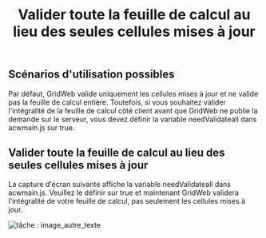 ﻿---
title: Valider toute la feuille de calcul au lieu des seules cellules mises à jour
type: docs
weight: 140
url: /fr/net/validate-entire-worksheet-instead-of-only-the-updated-cells/
---
## **Scénarios d'utilisation possibles**
Par défaut, GridWeb valide uniquement les cellules mises à jour et ne valide pas la feuille de calcul entière. Toutefois, si vous souhaitez valider l'intégralité de la feuille de calcul côté client avant que GridWeb ne publie la demande sur le serveur, vous devez définir la variable needValidateall dans acwmain.js sur true.
## **Valider toute la feuille de calcul au lieu des seules cellules mises à jour**
La capture d'écran suivante affiche la variable needValidateall dans acwmain.js. Veuillez le définir sur true et maintenant GridWeb validera l'intégralité de votre feuille de calcul, pas seulement les cellules mises à jour.

![tâche : image_autre_texte](validate-entire-worksheet-instead-of-only-the-updated-cells_1.png)
